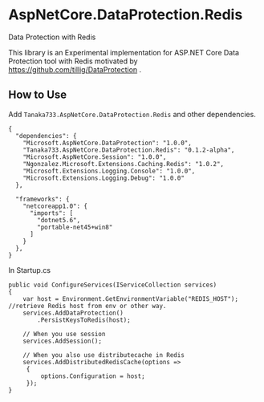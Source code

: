 # AspNetCore.DataProtection.Redis
Data Protection with Redis

This library is an Experimental implementation for ASP.NET Core Data Protection tool with Redis motivated by https://github.com/tillig/DataProtection .

## How to Use

Add ``Tanaka733.AspNetCore.DataProtection.Redis`` and other dependencies.
```
{
  "dependencies": {
    "Microsoft.AspNetCore.DataProtection": "1.0.0",
    "Tanaka733.AspNetCore.DataProtection.Redis": "0.1.2-alpha",
    "Microsoft.AspNetCore.Session": "1.0.0",
    "Ngonzalez.Microsoft.Extensions.Caching.Redis": "1.0.2",
    "Microsoft.Extensions.Logging.Console": "1.0.0",
    "Microsoft.Extensions.Logging.Debug": "1.0.0"
  },

  "frameworks": {
    "netcoreapp1.0": {
      "imports": [
        "dotnet5.6",
        "portable-net45+win8"
      ]
    }
  },
}
```

In Startup.cs
```
public void ConfigureServices(IServiceCollection services)
{
    var host = Environment.GetEnvironmentVariable("REDIS_HOST"); //retrieve Redis host from env or other way.
    services.AddDataProtection()  
        .PersistKeysToRedis(host);
        
    // When you use session
    services.AddSession();
    
    // When you also use distributecache in Redis
    services.AddDistributedRedisCache(options =>
     {
         options.Configuration = host;
     });
}
```
